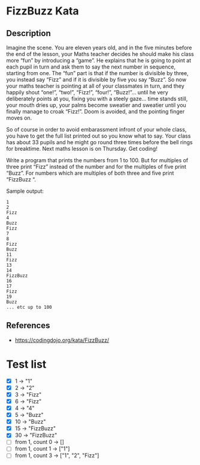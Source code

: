 # FizzBuzz Kata
## Description
Imagine the scene. You are eleven years old, and in the five minutes before the end of the lesson, your Maths teacher decides he should make his class more “fun” by introducing a “game”. He explains that he is going to point at each pupil in turn and ask them to say the next number in sequence, starting from one. The “fun” part is that if the number is divisible by three, you instead say “Fizz” and if it is divisible by five you say “Buzz”. So now your maths teacher is pointing at all of your classmates in turn, and they happily shout “one!”, “two!”, “Fizz!”, “four!”, “Buzz!”… until he very deliberately points at you, fixing you with a steely gaze… time stands still, your mouth dries up, your palms become sweatier and sweatier until you finally manage to croak “Fizz!”. Doom is avoided, and the pointing finger moves on.

So of course in order to avoid embarassment infront of your whole class, you have to get the full list printed out so you know what to say. Your class has about 33 pupils and he might go round three times before the bell rings for breaktime. Next maths lesson is on Thursday. Get coding!

Write a program that prints the numbers from 1 to 100. But for multiples of three print “Fizz” instead of the number and for the multiples of five print “Buzz”. For numbers which are multiples of both three and five print “FizzBuzz “.

Sample output:
```
1
2
Fizz
4
Buzz
Fizz
7
8
Fizz
Buzz
11
Fizz
13
14
FizzBuzz
16
17
Fizz
19
Buzz
... etc up to 100
```

## References
- https://codingdojo.org/kata/FizzBuzz/

# Test list
-[X] 1 -> "1"
-[X] 2 -> "2"
-[X] 3 -> "Fizz"
-[X] 6 -> "Fizz"
-[X] 4 -> "4"
-[X] 5 -> "Buzz"
-[X] 10 -> "Buzz"
-[X] 15 -> "FizzBuzz"
-[X] 30 -> "FizzBuzz"
-[ ] from 1, count 0 -> []
-[ ] from 1, count 1 -> ["1"]
-[ ] from 1, count 3 -> ["1", "2", "Fizz"]
